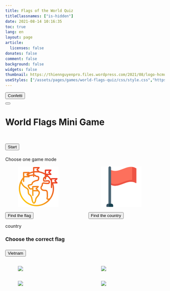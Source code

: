 ```yaml
---
title: Flags of the World Quiz
titleClassnames: ["is-hidden"]
date: 2021-08-14 10:16:35
toc: true
lang: en
layout: page
article:
  licenses: false
donates: false
comment: false
background: false
widgets: false
thumbnail: https://thiennguyenpro.files.wordpress.com/2021/08/logo-hcmus.png
useStyles: ["/assets/pages/games/world-flags-quiz/css/style.css","https://cdn.jsdelivr.net/gh/yesiamrocks/cssanimation.io@1.0.3/cssanimation.min.css"]
---
```


<button onclick="confetti()" id="confetti-btn" class="bg-blue-500 hover:bg-blue-700 text-white font-bold py-2 px-4 rounded">
    Confetti
</button>

<div id="game-screen" class="has-ribbon game_step_home">
  <button onclick="backToHome(this)" id="home-button" class="ribbon button is-primary cssanimation blurInTop">
    <i class="fa-solid fa-house"></i>
  </button>
  <h1 class="has-text-centered">
    <p class="cssanimation leFlyInRight sequence">World Flags Mini Game</p>
  </h2>
  <div id="welcome-screen" class="">
    <h1 class="has-text-centered">
      <div class="globe-container">
        <div class="cssanimation blurInLeft globe">
            <div class="globe-sphere"></div>
            <div class="globe-outer-shadow"></div>
            <div class="globe-worldmap">
                <div class="globe-worldmap-back"></div>
                <div class="globe-worldmap-front"></div>
            </div>
            <div class="globe-inner-shadow"></div>
        </div>
      </div>
    </h1>
    <h1 class="has-text-centered cssanimation fadeInBottom">
      <Button class="button is-success px-5" onclick="onClickStartButton(this)">Start</Button>
    </h1>
  </div>

  <div id="choose-game-modes-screen" class="cssanimation display-none">
    <div class="card cssanimation blurInLeft">
      <div class="card-content">
        <div class="content">
          Choose one game mode
        </div>
      </div>
    </div>
    <div class="columns is-desktop mt-5">
      <div class="column">
        <div class="card game-mode-option cssanimation blurInTop display-none">
          <div class="card-content width-38-percent margin-0-auto">
            <figure class="image is-128x128">
              <img src="/assets/pages/games/world-flags-quiz/img/countries_128.png">
            </figure>
          </div>
          <footer class="card-footer">
            <button class="is-primary button is-large is-fullwidth" onclick="chooseGameMode('flag', this)">Find the flag</button>
          </footer>
        </div>
      </div>
      <div class="column">
        <div class="card game-mode-option cssanimation blurInTop display-none">
          <div class="card-content width-38-percent margin-0-auto">
            <figure class="image is-128x128">
              <img class="not-gallery-item" src="/assets/pages/games/world-flags-quiz/img/flag_128.png">
            </figure>
          </div>
          <footer class="card-footer">
            <button class="is-primary button is-large is-fullwidth" onclick="chooseGameMode('country', this)">Find the country</button>
          </footer>
        </div>
      </div>
    </div>
  </div>

  <div id="game-play">
    <div id="game-mode-country" class="cssanimation blurInBottom display-none">
      <p>country</p>
    </div>
    <div id="game-mode-flag" class="cssanimation display-none">
      <!-- START FLAG QUESTION -->
      <div id="flag-question" class="cssanimation blurInBottom mt-5">
        <h3 class="has-text-centered" class="mt-5">
          <span>Choose the correct flag</span>
        </h3>
        <h3 class="has-text-centered mt-2">
          <button onclick="congrats(this)" class="button is-primary is-size-4">Vietnam</button>
        </h3>
      </div>
      <!-- END FLAG QUESTION -->
      <!--  -->
      <!-- START FLAG MULTIPLE CHOICES  -->
      <div id="flag-multiple-choices" class="mt-5">
        <div class="columns">
          <!-- START OPTION 1 -->
          <div class="column is-half-desktop">
            <a href="#">
              <div class="card is-warning game-mode-flag-option cssanimation blurInTop">
                <div class="card-content width-38-percent margin-0-auto">
                  <figure class="image">
                    <img src="https://flagcdn.com/108x81/ua.webp" class="not-gallery-item img-reset-brightness">
                  </figure>
                </div>
              </div>
            </a>
          </div>
          <!-- END OPTION 1 -->
          <!-- START OPTION 2 -->
          <div class="column is-half-desktop">
            <a href="#">
              <div class="card is-warning game-mode-flag-option cssanimation blurInTop">
                <div class="card-content width-38-percent margin-0-auto">
                  <figure class="image">
                    <img src="https://flagcdn.com/108x81/vn.webp" class="not-gallery-item img-reset-brightness">
                  </figure>
                </div>
              </div>
            </a>
          </div>
          <!-- END OPTION 2 -->
        </div>
        <div class="columns">
          <!-- START OPTION 3 -->
          <div class="column is-half-desktop">
            <a href="#">
              <div class="card is-warning game-mode-flag-option cssanimation blurInTop">
                <div class="card-content width-38-percent margin-0-auto">
                  <figure class="image">
                    <img src="https://flagcdn.com/108x81/us.webp" class="not-gallery-item img-reset-brightness">
                  </figure>
                </div>
              </div>
            </a>
          </div>
          <!-- END OPTION 3 -->
          <!-- START OPTION 4 -->
          <div class="column is-half-desktop">
            <a href="#">
              <div class="card is-warning game-mode-flag-option cssanimation blurInTop">
                <div class="card-content width-38-percent margin-0-auto">
                  <figure class="image">
                    <img src="https://flagcdn.com/108x81/ru.webp" class="not-gallery-item img-reset-brightness">
                  </figure>
                </div>
              </div>
            </a>
          </div>
          <!-- END OPTION 4 -->
        </div>
      </div>
      <!-- END FLAG MULTIPLE CHOICES  -->
    </div>
  </div>
</div>

<script src="https://cdnjs.cloudflare.com/ajax/libs/gsap/1.19.1/TweenMax.min.js"></script>
<script type="text/javascript" src="https://cdn.jsdelivr.net/gh/yesiamrocks/cssanimation.io@1.0.3/letteranimation.min.js"></script>

<script src="/assets/pages/games/world-flags-quiz/js/script.js"></script>
<script src="/assets/pages/games/world-flags-quiz/js/confetti-effect.js"></script>
<script src="https://cdn.jsdelivr.net/npm/party-js@latest/bundle/party.min.js"></script>
